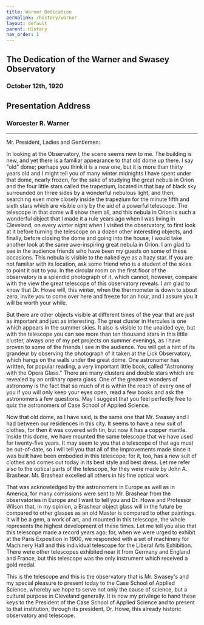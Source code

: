 ```yaml
---
title: Warner Dedication
permalink: /history/warner
layout: default
parent: History
nav_order: 1
---
```


## The Dedication of the Warner and Swasey Observatory

### October 12th, 1920

## Presentation Address

### Worcester R. Warner 

<hr/>

Mr. President, Ladies and Gentlemen:

In looking at the Observatory, the scene seems new to me. The building is new, and yet there is a familiar appearance to that old dome up there. I say "old" dome; perhaps you think it is a new one, but it is more than thirty years old and I might tell you of many winter midnights I have spent under that dome, nearly frozen, for the sake of studying the great nebula in Orion and the four little stars called the trapezium, located in that bay of black sky surrounded on three sides by a wonderful nebulous light, and then, searching even more closely inside the trapezium for the minute fifth and sixth stars which are visible only by the aid of a powerful telescope. The telescope in that dome will show them all, and this nebula in Orion is such a wonderful object that I made it a rule years ago when I was living in Cleveland, on every winter night when I visited the observatory, to first look at it before turning the telescope on a dozen other interesting objects, and finally, before closing the dome and going into the house, I would take another look at the same awe-inspiring great nebula in Orion. I am glad to see in the audience friends who have been my guests on some of these occasions. This nebula is visible to the naked eye as a hazy star. If you are not familiar with its location, ask some friend who is a student of the skies to point it out to you. In the circular room on the first floor of the observatory is a splendid photograph of it, which cannot, however, compare with the view the great telescope of this observatory reveals. I am glad to know that Dr. Howe will, this winter, when the thermometer is down to about zero, invite you to come over here and freeze for an hour, and I assure you it will be worth your while.

But there are other objects visible at different times of the year that are just as important and just as interesting. The great cluster in Hercules is one which appears in the summer skies. It also is visible to the unaided eye, but with the telescope you can see more than ten thousand stars in this little cluster, always one of my pet projects on summer evenings, as I have proven to some of the friends I see in the audience. You will get a hint of its grandeur by observing the photograph of it taken at the Lick Observatory, which hangs on the walls under the great dome. One astronomer has written, for popular reading, a very important little book, called "Astronomy with the Opera Glass." There are many clusters and double stars which are revealed by an ordinary opera glass. One of the greatest wonders of astronomy is the fact that so much of it is within the reach of every one of you if you will only keep your eyes open, read a few books and ask the astronomers a few questions. May I suggest that you feel perfectly free to quiz the astronomers of Case School of Applied Science.

Now that old dome, as I have said, is the same one that Mr. Swasey and I had between our residences in this city. It seems to have a new suit of clothes, for then it was covered with tin, but now it has a copper mantle. Inside this dome, we have mounted the same telescope that we have used for twenty-five years. It may seem to you that a telescope of that age must be out-of-date, so I will tell you that all of the improvements made since it was built have been embodied in this telescope; for it, too, has a new suit of clothes and comes out today in its best style and best dress. Let me refer also to the optical parts of the telescope, for they were made by John A. Brashear. Mr. Brashear excelled all others in his fine optical work.

That was acknowledged by the astronomers in Europe as well as in America, for many comissions were sent to Mr. Brashear from the observatories in Europe and I want to tell you and Dr. Howe and Professor Wilson that, in my opinion, a Brashear object glass will in the future be compared to other glasses as an old Master is compared to other paintings. It will be a gem, a work of art, and mounted in this telescope, the whole represents the highest development of these times. Let me tell you also that this telescope made a record years ago; for, when we were urged to exhibit at the Paris Exposition in 1900, we responded with a set of machinery for Machinery Hall and this individual telescope for the Liberal Arts Exhibition. There were other telescopes exhibited near it from Germany and England and France, but this telescope was the only instrument which received a gold medal.

This is the telescope and this is the observatory that is Mr. Swasey's and my special pleasure to present today to the Case School of Applied Science, whereby we hope to serve not only the cause of science, but a cultural purpose in Cleveland generally. It is now my privilege to hand these keys to the President of the Case School of Applied Science and to present to that institution, through its president, Dr. Howe, this already historic observatory and telescope.